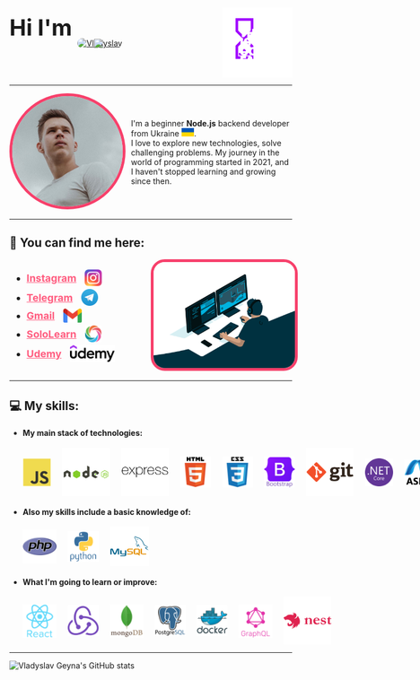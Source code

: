 <div style="display: flex; align-items: center; justify-content: space-between">
    <div style="display: flex; 
    align-items: center; 
    gap: 10px;">
        <h1 style="height: 135px; font-size: 40px">Hi I'm</h1>
        <a href="https://github.com/vladyslavgeyna">
            <img style="height: 75px; border-radius: 25px" src="assets/vladyslav.gif" alt="Vladyslav"/>
        </a>
        <img style="margin-left: -60px" src="https://media.giphy.com/media/ATPQEE7oyFeFXwWF40/giphy.gif" width="50px"/>
    </div>
    <div>
        <img src="assets/timer.gif" style="width: 125px"alt="">
    </div>
</div>
<hr style="margin-top: -35px">
<div style="display: flex; align-items: center; gap: 20px; justify-content: center">
    <div >
        <img style="border-radius: 50%; border: 5px solid #f7406b" src="assets/me.jpeg" alt="">
    </div>
    <div>
        I'm a beginner <b>Node.js</b> backend developer from Ukraine <img src="assets/ua.svg" style="height: 15px" alt="">.<br>
        I love to explore new technologies, solve challenging problems. My journey in the world of programming started in 2021, and I haven't stopped learning and growing since then.
    </div>
</div>
<hr>

## 🔎 You can find me here:
<div style="display: flex;">
    <div style="flex: 1 1 auto">
        <ul style="font-weight: bold; font-size: 18px; width: 100%">
            <li>
                <a style="display: flex; align-items: center; color: #ff5c7f; gap: 15px" href="https://www.instagram.com/_what_is_lovechik_/">Instagram <img style="height: 30px" src="assets/instagram.svg" alt="Instagram"></a>
            </li>
            <li style="margin-top: 5px">
                <a style="display: flex; color: #ff5c7f; align-items: center; gap: 15px" href="https://t.me/what_is_lovechik">Telegram <img style="height: 30px" src="assets/telegram.svg" alt="Telegram"></a>
            </li>
            <li style="margin-top: 5px">
                <a style="display: flex; color: #ff5c7f; align-items: center; gap: 15px" href="mailto:vladgeina@gmail.com">Gmail <img style="height: 25px" src="assets/gmail.svg" alt="Gmail"></a>
            </li>
            <li style="margin-top: 5px">
                <a style="display: flex; color: #ff5c7f; align-items: center; gap: 15px" href="https://www.sololearn.com/profile/24780393">SoloLearn <img style="height: 30px" src="assets/sololearn.svg" alt="SoloLearn"></a>
            </li>
            <li style="margin-top: 5px">
                <a style="display: flex;color: #ff5c7f; align-items: center; gap: 15px" href="https://ua.udemy.com/user/vladyslav-geyna/">Udemy <img style="height: 30px" src="assets/udemy.svg" alt="Udemy"></a>
            </li>
        </ul>
    </div>
    <div style="flex: 0 1 50%; ">
        <img style="width: 100%; border: 5px solid #f7406b; border-radius: 25px" src="assets/code.gif" alt="">
    </div>
</div>


<hr/>

## 💻 My skills:
<ul>
    <li>
        <h4>My main stack of technologies:</h4>
        <div style="display: flex; align-items: center; gap: 20px">
            <img style="width: 50px" src="https://raw.githubusercontent.com/devicons/devicon/master/icons/javascript/javascript-original.svg" alt="">
            <img style="width: 85px" src="https://raw.githubusercontent.com/devicons/devicon/master/icons/nodejs/nodejs-original-wordmark.svg" alt="">
            <img style="width: 85px" src="https://raw.githubusercontent.com/devicons/devicon/master/icons/express/express-original-wordmark.svg" alt="">
            <img style="width: 55px" src="https://raw.githubusercontent.com/devicons/devicon/master/icons/html5/html5-original-wordmark.svg" alt="">
            <img style="width: 55px" src="https://raw.githubusercontent.com/devicons/devicon/master/icons/css3/css3-original-wordmark.svg" alt="">
            <img style="width: 55px" src="https://raw.githubusercontent.com/devicons/devicon/master/icons/bootstrap/bootstrap-original-wordmark.svg" alt="">
            <img style="width: 85px" src="https://raw.githubusercontent.com/devicons/devicon/master/icons/git/git-original-wordmark.svg" alt="">
            <img style="width: 50px" src="https://raw.githubusercontent.com/devicons/devicon/master/icons/dotnetcore/dotnetcore-original.svg" alt="">
            <img style="width: 70px" src="assets/asp.png" alt="">
            <img style="width: 70px" src="https://raw.githubusercontent.com/devicons/devicon/master/icons/microsoftsqlserver/microsoftsqlserver-plain-wordmark.svg" alt="">
        </div>
    </li>
    <li>
        <h4>Also my skills include a basic knowledge of:</h4>
        <div style="display: flex; align-items: center; gap: 20px">
            <img style="width: 60px" src="https://raw.githubusercontent.com/devicons/devicon/master/icons/php/php-original.svg" alt="">
            <img style="width: 55px" src="https://raw.githubusercontent.com/devicons/devicon/master/icons/python/python-original-wordmark.svg" alt="">
            <img style="width: 70px" src="https://raw.githubusercontent.com/devicons/devicon/master/icons/mysql/mysql-original-wordmark.svg" alt="">
        </div>
    </li>
    <li>
        <h4>What I'm going to learn or improve:</h4>
        <div style="display: flex; align-items: center; gap: 20px">
            <img style="width: 60px" src="https://raw.githubusercontent.com/devicons/devicon/master/icons/react/react-original-wordmark.svg" alt="">
            <img style="width: 55px" src="https://raw.githubusercontent.com/devicons/devicon/master/icons/redux/redux-original.svg" alt="">
            <img style="width: 60px" src="https://raw.githubusercontent.com/devicons/devicon/master/icons/mongodb/mongodb-original-wordmark.svg" alt="">
            <img style="width: 55px" src="https://raw.githubusercontent.com/devicons/devicon/master/icons/postgresql/postgresql-original-wordmark.svg" alt="">
            <img style="width: 55px" src="https://raw.githubusercontent.com/devicons/devicon/master/icons/docker/docker-original-wordmark.svg" alt="">
            <img style="width: 60px" src="https://raw.githubusercontent.com/devicons/devicon/master/icons/graphql/graphql-plain-wordmark.svg" alt="">
            <img style="width: 85px" src="https://raw.githubusercontent.com/devicons/devicon/master/icons/nestjs/nestjs-plain-wordmark.svg" alt="">
        </div>
    </li>
</ul>
<hr>







![Vladyslav Geyna's GitHub stats](https://github-readme-stats.vercel.app/api?username=vladyslavgeyna&show_icons=true&theme=synthwave)




